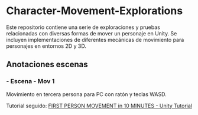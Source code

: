 # Character-Movement-Explorations
Este repositorio contiene una serie de exploraciones y pruebas relacionadas con diversas formas de mover un personaje en Unity. Se incluyen implementaciones de diferentes mecánicas de movimiento para personajes en entornos 2D y 3D.

## Anotaciones escenas
### - Escena - Mov 1
Movimiento en tercera persona para PC con ratón y teclas WASD.

Tutorial seguido: [FIRST PERSON MOVEMENT in 10 MINUTES - Unity Tutorial](https://www.youtube.com/watch?v=f473C43s8nE)

